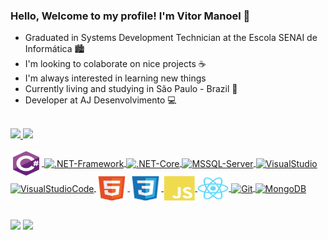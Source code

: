 ### Hello, Welcome to my profile! I'm Vitor Manoel 👋

- Graduated in Systems Development Technician at the Escola SENAI de Informática 🏙
- I'm looking to colaborate on nice projects ☕
- I'm always interested in learning new things
- Currently living and studying in São Paulo - Brazil 🎉
- Developer at AJ Desenvolvimento 💻
<br />
<div>
  <a href="https://github.com/vitormanoel-melo">
  <img height="180em" src="https://github-readme-stats.vercel.app/api?username=vitormanoel-melo&show_icons=true&theme=dark&include_all_commits=true&count_private=true"/>
  <img height="180em" src="https://github-readme-stats.vercel.app/api/top-langs/?username=vitormanoel-melo&layout=compact&langs_count=7&theme=dark"/>
</div>

<div style="display: inline_block"><br>
  <img align="center" alt="Csharp" height="40" width="50" src="https://raw.githubusercontent.com/devicons/devicon/master/icons/csharp/csharp-original.svg">
  <img align="center" alt=".NET-Framework" height="50" width="60" src="https://cdn.jsdelivr.net/gh/devicons/devicon/icons/dot-net/dot-net-original.svg">
  <img align="center" alt=".NET-Core" height="40" width="50" src="https://cdn.jsdelivr.net/gh/devicons/devicon/icons/dotnetcore/dotnetcore-original.svg">
  <img align="center" alt="MSSQL-Server" height="55" width="65" src="https://cdn.jsdelivr.net/gh/devicons/devicon/icons/microsoftsqlserver/microsoftsqlserver-plain-wordmark.svg">
  <img align="center" alt="VisualStudio" height="40" width="50" src="https://cdn.jsdelivr.net/gh/devicons/devicon/icons/visualstudio/visualstudio-plain.svg">
  <img align="center" alt="VisualStudioCode" height="40" width="50" src="https://cdn.jsdelivr.net/gh/devicons/devicon/icons/vscode/vscode-original.svg">
  <img align="center" alt="HTML" height="40" width="50" src="https://raw.githubusercontent.com/devicons/devicon/master/icons/html5/html5-original.svg">
  <img align="center" alt="CSS" height="40" width="50" src="https://raw.githubusercontent.com/devicons/devicon/master/icons/css3/css3-original.svg">
  <img align="center" alt="Js" height="40" width="50" src="https://raw.githubusercontent.com/devicons/devicon/master/icons/javascript/javascript-plain.svg">
  <img align="center" alt="ReactJS" height="40" width="50" src="https://raw.githubusercontent.com/devicons/devicon/master/icons/react/react-original.svg">
  <img align="center" alt="Git" height="60" width="70" src="https://cdn.jsdelivr.net/gh/devicons/devicon/icons/git/git-plain-wordmark.svg">
  
  <img align="center" alt="MongoDB" height="55" width="65" src="https://cdn.jsdelivr.net/gh/devicons/devicon/icons/mongodb/mongodb-plain-wordmark.svg" />
</div>

##

<div>
  <a href="https://www.linkedin.com/in/vitor-manoel-6b9ab920b/" target="_blank"><img src="https://img.shields.io/badge/-LinkedIn-%230077B5?style=for-the-badge&logo=linkedin&logoColor=white" target="_blank"></a>
  <a href = "mailto:vitormanoelmelo1@gmail.com" target="_blank"><img src="https://img.shields.io/badge/-Gmail-%23333?style=for-the-badge&logo=gmail&logoColor=red"></a>
<div>
